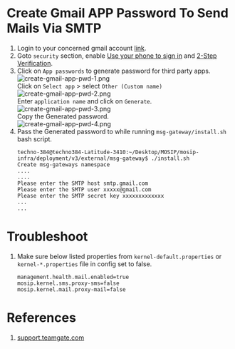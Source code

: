 # Create Gmail APP Password To Send Mails Via SMTP


1. Login to your concerned gmail account [link](https://accounts.google.com/signin).
2. Goto `security` section, enable [Use your phone to sign in](https://support.google.com/accounts/answer/6361026?hl=en&co=GENIE.Platform%3DAndroid) and 
   [2-Step Verification](https://support.google.com/accounts/answer/185839?hl=en&co=GENIE.Platform%3DAndroid).
3. Click on `App passwords` to generate password for third party apps.<br>
   ![create-gmail-app-pwd-1.png](images/create-gmail-app-pwd-1.png)<br>
   Click on `Select app` > select `Other (Custom name)`<br>
   ![create-gmail-app-pwd-2.png](images/create-gmail-app-pwd-2.png)<br>
   Enter `application name` and click on `Generate`.<br>
   ![create-gmail-app-pwd-3.png](images/create-gmail-app-pwd-3.png)<br>
   Copy the Generated password.<br>
   ![create-gmail-app-pwd-4.png](images/create-gmail-app-pwd-4.png)<br>
4. Pass the Generated password to while running `msg-gateway/install.sh` bash script.
   ```
   techno-384@techno384-Latitude-3410:~/Desktop/MOSIP/mosip-infra/deployment/v3/external/msg-gateway$ ./install.sh 
   Create msg-gateways namespace
   ....
   ....
   Please enter the SMTP host smtp.gmail.com
   Please enter the SMTP user xxxxx@gmail.com
   Please enter the SMTP secret key xxxxxxxxxxxxx
   ...
   ...
   ```

# Troubleshoot

1. Make sure below listed properties from `kernel-default.properties` or `kernel-*.properties` file in config set to false.
   ```
   management.health.mail.enabled=true
   mosip.kernel.sms.proxy-sms=false
   mosip.kernel.mail.proxy-mail=false
   ```

# References

1. [support.teamgate.com](https://support.teamgate.com/hc/en-us/articles/115002064229-How-to-create-a-password-to-connect-email-while-using-2-step-verification-in-Gmail-)